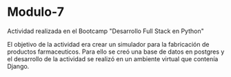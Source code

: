 # Modulo-7
Actividad realizada en el Bootcamp "Desarrollo Full Stack en Python"

El objetivo de la actividad era crear un simulador para la fabricación de productos farmaceuticos. Para ello se creó una base de datos en postgres y el desarrollo de la actividad se realizó en un ambiente virtual que contenía Django.
